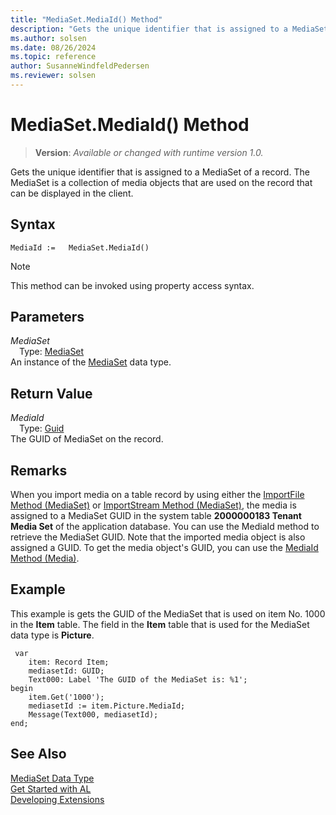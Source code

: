 ```yaml
---
title: "MediaSet.MediaId() Method"
description: "Gets the unique identifier that is assigned to a MediaSet of a record."
ms.author: solsen
ms.date: 08/26/2024
ms.topic: reference
author: SusanneWindfeldPedersen
ms.reviewer: solsen
---
```

[//]: # (START>DO_NOT_EDIT)
[//]: # (IMPORTANT:Do not edit any of the content between here and the END>DO_NOT_EDIT.)
[//]: # (Any modifications should be made in the .xml files in the ModernDev repo.)
# MediaSet.MediaId() Method
> **Version**: _Available or changed with runtime version 1.0._

Gets the unique identifier that is assigned to a MediaSet of a record. The MediaSet is a collection of media objects that are used on the record that can be displayed in the client.


## Syntax
```AL
MediaId :=   MediaSet.MediaId()
```
> [!NOTE]
> This method can be invoked using property access syntax.
## Parameters
*MediaSet*  
&emsp;Type: [MediaSet](mediaset-data-type.md)  
An instance of the [MediaSet](mediaset-data-type.md) data type.  

## Return Value
*MediaId*  
&emsp;Type: [Guid](../guid/guid-data-type.md)  
The GUID of MediaSet on the record.


[//]: # (IMPORTANT: END>DO_NOT_EDIT)

## Remarks  
When you import media on a table record by using either the [ImportFile Method \(MediaSet\)](../../methods-auto/mediaset/mediaset-importfile-method.md) or [ImportStream Method \(MediaSet\)](../../methods-auto/mediaset/mediaset-importstream-method.md), the media is assigned to a MediaSet GUID in the system table **2000000183 Tenant Media Set** of the application database. You can use the MediaId method to retrieve the MediaSet GUID. Note that the imported media object is also assigned a GUID. To get the media object's GUID, you can use the [MediaId Method \(Media\)](../../methods-auto/media/media-mediaid-method.md).  

## Example  
This example is gets the GUID of the MediaSet that is used on item No. 1000 in the **Item** table. The field in the **Item** table that is used for the MediaSet data type is **Picture**.  

```al
 var
    item: Record Item;
    mediasetId: GUID;
    Text000: Label 'The GUID of the MediaSet is: %1';
begin
    item.Get('1000');  
    mediasetId := item.Picture.MediaId;  
    Message(Text000, mediasetId);  
end;
``` 

## See Also
[MediaSet Data Type](mediaset-data-type.md)  
[Get Started with AL](../../devenv-get-started.md)  
[Developing Extensions](../../devenv-dev-overview.md)